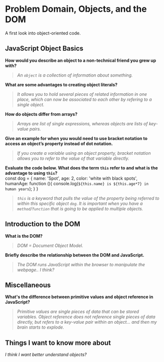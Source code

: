 # Problem Domain, Objects, and the DOM

A first look into object-oriented code.

## JavaScript Object Basics

**How would you describe an object to a non-technical friend you grew up with?**

>*An `object` is a collection of information about something.*

**What are some advantages to creating object literals?**

>*It allows you to hold several pieces of related information in one place, which can now be associated to each other by refering to a single object.*

**How do objects differ from arrays?**

>*Arrays are list of single expressions, whereas objects are lists of key-value pairs.*

**Give an example for when you would need to use bracket notation to access an object’s property instead of dot notation.**

>*If you create a variable using an object property, bracket notation allows you to refer to the value of that variable directly.*

**Evaluate the code below. What does the term `this` refer to and what is the advantage to using `this`?**  
  const dog = {
  name: 'Spot',
  age: 2,
  color: 'white with black spots',
  humanAge: function (){
    console.log(`${this.name} is ${this.age*7} in human years`);
  }
 }

>*`this` is a keyword that pulls the value of the property being referred to within this specific object `dog`. It is important when you have a `method`/`function` that is going to be applied to multiple objects.*

## Introduction to the DOM

**What is the DOM?**

>*DOM = Document Object Model.*

**Briefly describe the relationship between the DOM and JavaScript.**

>*The DOM runs JavaScript within the browser to manipulate the webpage.. I think?*

## Miscellaneous

**What's the difference between primitive values and object reference in JavaScript?**

>*Primitive values are single pieces of data that can be stored variables. Object reference does not reference single pieces of data directly, but refers to a key-value pair within an object... and then my brain starts to explode.*

## Things I want to know more about

*I think I want better understand objects?*
